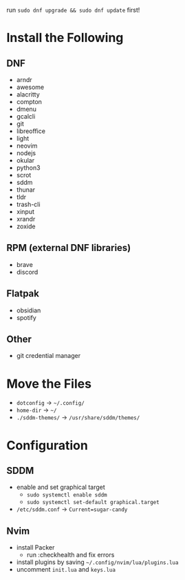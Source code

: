 run `sudo dnf upgrade && sudo dnf update` first!

# Install the Following

## DNF
- arndr
- awesome
- alacritty
- compton
- dmenu
- gcalcli
- git
- libreoffice
- light
- neovim
- nodejs
- okular
- python3
- scrot
- sddm
- thunar
- tldr
- trash-cli
- xinput
- xrandr
- zoxide

## RPM (external DNF libraries)
- brave
- discord

## Flatpak
- obsidian
- spotify

## Other
- git credential manager

# Move the Files
- `dotconfig` -> `~/.config/`
- `home-dir` -> `~/`
- `./sddm-themes/` -> `/usr/share/sddm/themes/`

# Configuration

## SDDM 
- enable and set graphical target
	- `sudo systemctl enable sddm`
	- `sudo systemctl set-default graphical.target`
- `/etc/sddm.conf` -> `Current=sugar-candy`

## Nvim 
- install Packer
	- run :checkhealth and fix errors
- install plugins by saving `~/.config/nvim/lua/plugins.lua`
- uncomment `init.lua` and `keys.lua`

